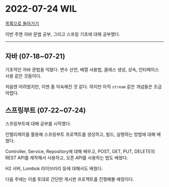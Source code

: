 # 2022-07-24 WIL

[목록으로 돌아가기](../README.md)

이번 주엔 자바 문법 공부, 그리고 스프링 기초에 대해 공부했다.

---

## 자바 (07-18~07-21)

기초적인 자바 문법을 익혔다. 변수 선언, 배열 사용법, 클래스 생성, 상속, 인터페이스 사용 같은 것들이다.

처음엔 어려웠지만, 이젠 좀 익숙해진 것 같다. 하지만 아직 `stream` 같은 개념들은 조금 어렵다.

## 스프링부트 (07-22~07-24)

스프링부트에 대해 공부를 시작했다.

인텔리제이를 활용해 스프링부트 프로젝트를 생성하고, 빌드, 실행하는 방법에 대해 배웠다.

Controller, Service, Repository에 대해 배우고, POST, GET, PUT, DELETE의 REST API를 제작해서 사용하고, 오픈 API를 사용하는 법도 배웠다.

H2 서버, Lombok 라이브러리 등에 대해서도 배웠다.

다음 주에는 이를 토대로 간단한 게시판 프로젝트를 진행해볼 예정이다.
